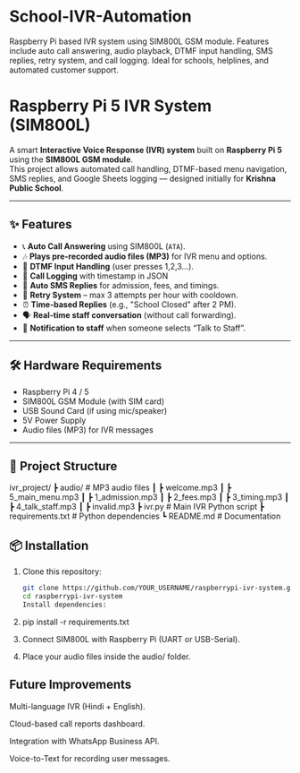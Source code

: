 # School-IVR-Automation
Raspberry Pi based IVR system using SIM800L GSM module. Features include auto call answering, audio playback, DTMF input handling, SMS replies, retry system, and call logging. Ideal for schools, helplines, and automated customer support.
#  Raspberry Pi 5 IVR System (SIM800L)

A smart **Interactive Voice Response (IVR) system** built on **Raspberry Pi 5** using the **SIM800L GSM module**.  
This project allows automated call handling, DTMF-based menu navigation, SMS replies, and Google Sheets logging — designed initially for **Krishna Public School**.

---

## ✨ Features
- 📞 **Auto Call Answering** using SIM800L (`ATA`).
- 🎶 **Plays pre-recorded audio files (MP3)** for IVR menu and options.
- 🔢 **DTMF Input Handling** (user presses 1,2,3…).
- 📑 **Call Logging** with timestamp in JSON
- 📩 **Auto SMS Replies** for admission, fees, and timings.
- 🔁 **Retry System** – max 3 attempts per hour with cooldown.
- ⏰ **Time-based Replies** (e.g., "School Closed" after 2 PM).
- 🗣 **Real-time staff conversation** (without call forwarding).
- 🔔 **Notification to staff** when someone selects “Talk to Staff”.

---

## 🛠 Hardware Requirements
- Raspberry Pi 4 / 5
- SIM800L GSM Module (with SIM card)
- USB Sound Card (if using mic/speaker)
- 5V Power Supply
- Audio files (MP3) for IVR messages

---

## 📂 Project Structure

ivr_project/
┣ audio/ # MP3 audio files
┃ ┣ welcome.mp3
┃ ┣ 5_main_menu.mp3
┃ ┣ 1_admission.mp3
┃ ┣ 2_fees.mp3
┃ ┣ 3_timing.mp3
┃ ┣ 4_talk_staff.mp3
┃ ┣ invalid.mp3
┣ ivr.py # Main IVR Python script
┣ requirements.txt # Python dependencies
┗ README.md # Documentation

## 📦 Installation

1. Clone this repository:
   ```bash
   git clone https://github.com/YOUR_USERNAME/raspberrypi-ivr-system.git
   cd raspberrypi-ivr-system
   Install dependencies:

2. pip install -r requirements.txt


3. Connect SIM800L with Raspberry Pi (UART or USB-Serial).

4. Place your audio files inside the audio/ folder.

## Future Improvements

Multi-language IVR (Hindi + English).

Cloud-based call reports dashboard.

Integration with WhatsApp Business API.

Voice-to-Text for recording user messages.

